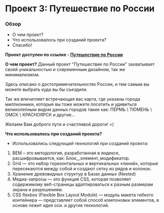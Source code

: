 # Проект 3: Путешествие по России

### Обзор
* О чем проект?
* Что использовалось при созданий проекта?
* Спасибо!


**Проект доступен по ссылке - [Путешествие по России](https://EvgeniiGladun.github.io/russian-travel/)**


**О чем проект?**
Данный проект "Путешествие по России" захватывает своей уникальностью и современным дизайном, так же минимализмом. 

Здесь описано о достопримечательностях России, и тем самым вы можете выбрать куда вы бы съездили. 

Так же впечатляет встречающая вас карта, где указаны города миллионники, которые вы тоже можете посетить и удивиться великолепным видом данных городов такие как: ПЕРМЬ \ ТЮМЕНЬ \ ОМСК \ КРАСНОЯРСК и другие...

Желаем Вам доброго пути и счастливой дороги! =)

**Что использовалось при созданий проекта?**
* Использовались следующий технологий при  созданий проекта:
1. BEM – это методология, разработанная в яндексе, расшифровывается, как: Блок__элемент_модификатор.
2. Grid — это набор горизонтальных и вертикальных «линий», которые пересекаются между собой и создают сетку из рядов и колонок.
3. Хранение древовидных структур в Базах данных (Nested)
4. Медиа-запросы — это функция CSS, которая позволяет содержимому веб-страницы адаптироваться к разным размерам экрана и разрешениям.
5. CSS flexbox (Flexible Box Layout Module) — модуль макета гибкого контейнера — представляет собой способ компоновки элементов, в основе лежит идея оси.
и другие технологий.
